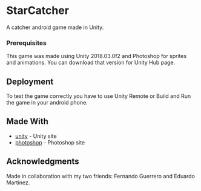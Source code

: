 # StarCatcher
A catcher android game made in Unity.

### Prerequisites
This game was made using Unity 2018.03.0f2 and Photoshop for sprites and animations. 
You can download that version for Unity Hub page.

## Deployment
To test the game correctly you have to use Unity Remote or Build and Run the game in your android phone.

## Made With

* [unity](https://unity.com/) - Unity site
* [photoshop](https://www.adobe.com/mx/products/photoshop.html) - Photoshop site

## Acknowledgments
Made in collaboration with my two friends: Fernando Guerrero and Eduardo Martinez.
